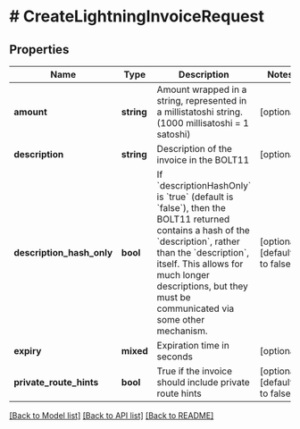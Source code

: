 # # CreateLightningInvoiceRequest

## Properties

Name | Type | Description | Notes
------------ | ------------- | ------------- | -------------
**amount** | **string** | Amount wrapped in a string, represented in a millistatoshi string. (1000 millisatoshi &#x3D; 1 satoshi) | [optional]
**description** | **string** | Description of the invoice in the BOLT11 | [optional]
**description_hash_only** | **bool** | If &#x60;descriptionHashOnly&#x60; is &#x60;true&#x60; (default is &#x60;false&#x60;), then the BOLT11 returned contains a hash of the &#x60;description&#x60;, rather than the &#x60;description&#x60;, itself. This allows for much longer descriptions, but they must be communicated via some other mechanism. | [optional] [default to false]
**expiry** | **mixed** | Expiration time in seconds | [optional]
**private_route_hints** | **bool** | True if the invoice should include private route hints | [optional] [default to false]

[[Back to Model list]](../../README.md#models) [[Back to API list]](../../README.md#endpoints) [[Back to README]](../../README.md)
